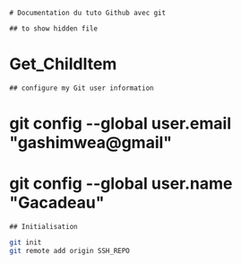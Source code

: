     # Documentation du tuto Github avec git

    ## to show hidden file
# Get_ChildItem

    ## configure my Git user information
# git config --global user.email "gashimwea@gmail"
# git config --global user.name "Gacadeau"

    ## Initialisation
```bash
git init
git remote add origin SSH_REPO
``` 
